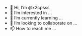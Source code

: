 - 👋 Hi, I’m @x2cpsss
- 👀 I’m interested in ...
- 🌱 I’m currently learning ...
- 💞️ I’m looking to collaborate on ...
- 📫 How to reach me ...

<!---
x2cpsss/x2cpsss is a ✨ special ✨ repository because its `README.md` (this file) appears on your GitHub profile.
You can click the Preview link to take a look at your changes.
--->
